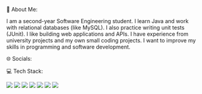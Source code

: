 💫 About Me:

I am a second-year Software Engineering student. I learn Java and work with relational databases (like MySQL). I also practice writing unit tests (JUnit). I like building web applications and APIs. I have experience from university projects and my own small coding projects. I want to improve my skills in programming and software development.

🌐 Socials:

💻 Tech Stack:

<img src="https://img.shields.io/badge/HTML-black?style=for-the-badge&logo=HTML5&logoColor=white"/>
<img src="https://img.shields.io/badge/CSS-black?style=for-the-badge&logo=css&logoColor=white"/>
<img src="https://img.shields.io/badge/JS-black?style=for-the-badge&logo=javascript&logoColor=white"/>
<img src="https://img.shields.io/badge/TSQL-black?style=for-the-badge&logo=mysql&logoColor=white"/>
<img src="https://img.shields.io/badge/Java-black?style=for-the-badge&logo=HTML5&logoColor=white"/>
<img src="https://img.shields.io/badge/C++-black?style=for-the-badge&logo=C++&logoColor=white"/>
<img src="https://img.shields.io/badge/C#-black?style=for-the-badge&logo=HTML5&logoColor=white"/>



